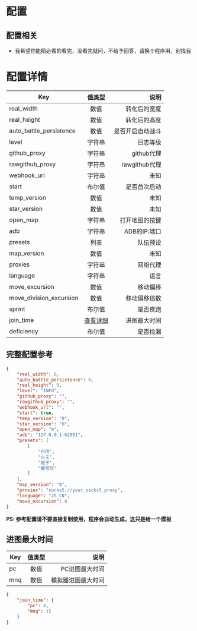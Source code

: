<!--
 * @Author: Night-stars-1 nujj1042633805@gmail.com
 * @Date: 2023-05-23 22:27:33
 * @LastEditors: Night-stars-1 nujj1042633805@gmail.com
 * @LastEditTime: 2023-06-20 18:50:23
 * @Description: 
 * 
 * Copyright (c) 2023 by Night-stars-1, All Rights Reserved. 
-->
# 配置
## 配置相关
 * 我希望你能把必看的看完，没看完就问，不给予回答，请换个程序用，别找我

# 配置详情
| Key        | 值类型           | 说明  |
| ------------- |:-------------:| -----:|
| real_width | 数值 | 转化后的宽度 |
| real_height | 数值 | 转化后的高度 |
| auto_battle_persistence | 数值 | 是否开启自动战斗 |
| level | 字符串 | 日志等级 |
| github_proxy | 字符串 | github代理 |
| rawgithub_proxy | 字符串 | rawgithub代理 |
| webhook_url | 字符串 | 未知 |
| start | 布尔值 | 是否首次启动 |
| temp_version | 数值 | 未知 |
| star_version | 数值 | 未知 |
| open_map | 字符串 | 打开地图的按键 |
| adb | 字符串 | ADB的IP:端口 |
| presets | 列表 | 队伍预设 |
| map_version | 数值 | 未知 |
| proxies | 字符串 | 网络代理 |
| language | 字符串 | 语言 |
| move_excursion | 数值 | 移动偏移 |
| move_division_excursion | 数值 | 移动偏移倍数 |
| sprint | 布尔值 | 是否疾跑 |
| join_time | [查看详细](#进图最大时间) | 进图最大时间 |
| deficiency | 布尔值 | 是否捡漏 |


## 完整配置参考
```json
{
    "real_width": 0,
    "auto_battle_persistence": 0,
    "real_height": 0,
    "level": "INFO",
    "github_proxy": "",
    "rawgithub_proxy": "",
    "webhook_url": "",
    "start": true,
    "temp_version": "0",
    "star_version": "0",
    "open_map": "m",
    "adb": "127.0.0.1:62001",
    "presets": [
        [
            "丹恒",
            "火主",
            "姬子",
            "娜塔莎"
        ]
    ],
    "map_version": "0",
    "proxies": "socks5://your_socks5_proxy",
    "language": "zh_CN",
    "move_excursion": 0
}
```
**PS: 参考配置请不要直接复制使用，程序会自动生成，这只是给一个模板**

## 进图最大时间
| Key        | 值类型           | 说明  |
| ------------- |:-------------:| -----:|
| pc | 数值 | PC进图最大时间 |
| mnq | 数值 | 模拟器进图最大时间 |
```json
{
    "join_time": {
        "pc": 8,
        "mnq": 15
    }
}
```
